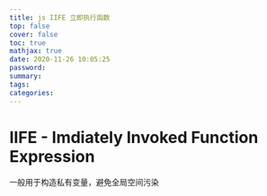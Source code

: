 ```yaml
---
title: js IIFE 立即执行函数
top: false
cover: false
toc: true
mathjax: true
date: 2020-11-26 10:05:25
password:
summary:
tags:
categories:
---
```


# IIFE - Imdiately Invoked Function Expression

一般用于构造私有变量，避免全局空间污染


